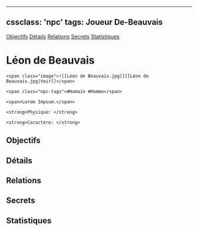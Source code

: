 
---
cssclass: 'npc'
tags: Joueur De-Beauvais
---
<span class="nav">[Objectifs](#Objectifs) [Détails](#Détails)  [Relations](#Relations) [Secrets](#Secrets) [Statistiques](#Statistiques)</span>

# Léon de Beauvais
```ad-desc
<span class="image">![[Léon de Beauvais.jpg]][[Léon de Beauvais.jpg|Voir]]</span>

<span class="npc-tags">#Humain #Homme</span>

<span>Lorem Impsum.</span>

<strong>Physique: </strong>

<strong>Caractère: </strong>

```

## Objectifs
## Détails

## Relations
## Secrets
## Statistiques